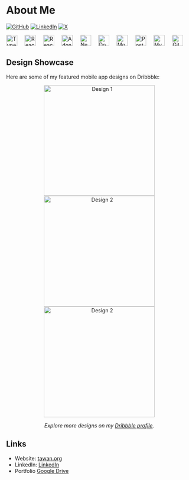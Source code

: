 # About Me

[![GitHub](https://img.shields.io/badge/GitHub-%40ashtom-239a3b.svg)](https://github.com/tawanorg)
[![LinkedIn](https://img.shields.io/badge/Linked-in-0c66c3.svg)](https://www.linkedin.com/in/tawanorg/)
[![X](https://img.shields.io/badge/X-%40ashtom-222222.svg)](https://x.com/tawanorg)

<div align="left">
  <img src="https://cdn.jsdelivr.net/gh/devicons/devicon/icons/typescript/typescript-original.svg" height="30" alt="TypeScript logo" />
  <img width="12" />
  <img src="https://cdn.jsdelivr.net/gh/devicons/devicon/icons/react/react-original.svg" height="30" alt="React logo" />
  <img width="12" />
  <img src="https://cdn.jsdelivr.net/gh/devicons/devicon/icons/react/react-original.svg" height="30" alt="React Native logo" />
  <img width="12" />
  <img src="https://cdn.jsdelivr.net/gh/devicons/devicon/icons/adonisjs/adonisjs-original.svg" height="30" alt="AdonisJS logo" />
  <img width="12" />
  <img src="https://nestjs.com/img/logo-small.svg" height="30" alt="NestJS logo" />
  <img width="12" />
  <img src="https://cdn.jsdelivr.net/gh/devicons/devicon/icons/docker/docker-original.svg" height="30" alt="Docker logo" />
  <img width="12" />
  <img src="https://cdn.jsdelivr.net/gh/devicons/devicon/icons/mongodb/mongodb-original.svg" height="30" alt="MongoDB logo" />
  <img width="12" />
  <img src="https://cdn.jsdelivr.net/gh/devicons/devicon/icons/postgresql/postgresql-original.svg" height="30" alt="PostgreSQL logo" />
  <img width="12" />
  <img src="https://cdn.jsdelivr.net/gh/devicons/devicon/icons/mysql/mysql-original.svg" height="30" alt="MySQL logo" />
  <img width="12" />
  <img src="https://cdn.jsdelivr.net/gh/devicons/devicon/icons/git/git-original.svg" height="30" alt="Git logo" />
</div>

## Design Showcase
Here are some of my featured mobile app designs on Dribbble:

<p align="center">
  <a href="https://dribbble.com/tawanorg">
    <img src="https://cdn.dribbble.com/userupload/24914682/file/original-7c9c262210b8c680aa18c0b862f9da35.png?resize=1905x1558&vertical=center" alt="Design 1" width="300" />
  </a>
  <a href="https://dribbble.com/tawanorg">
    <img src="https://cdn.dribbble.com/userupload/24574977/file/original-f9e17de237220c4338493f40c2d6a761.png?resize=1600x1200&vertical=center" alt="Design 2" width="300" />
  </a>
  <a href="https://dribbble.com/tawanorg">
    <img src="https://cdn.dribbble.com/userupload/24559549/file/original-69ecd6f65177f9f7a3d241f977f5a55a.png?resize=800x600&vertical=center" alt="Design 2" width="300" />
  </a>
   
</p>

<p align="center">
  <em>Explore more designs on my <a href="https://dribbble.com/tawanorg">Dribbble profile</a>.</em>
</p>


## Links
- Website: [tawan.org](https://tawan.org)
- LinkedIn: [LinkedIn](https://www.linkedin.com/in/tawanorg)
- Portfolio [Google Drive](https://drive.google.com/file/d/1TQDoATDaQrTHcw7r4VhrRaTczvighM5u/view?usp=sharing)
